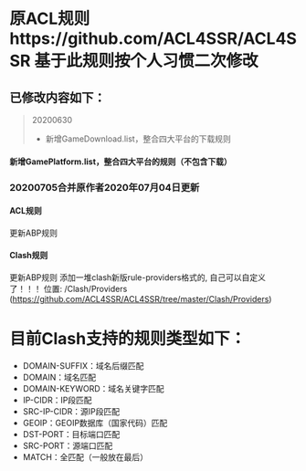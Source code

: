 # 原ACL规则https://github.com/ACL4SSR/ACL4SSR 基于此规则按个人习惯二次修改
## 已修改内容如下：
>20200630
>* 新增GameDownload.list，整合四大平台的下载规则
#### 新增GamePlatform.list，整合四大平台的规则（不包含下载）
### 20200705合并原作者2020年07月04日更新
#### ACL规则
  更新ABP规则
  
#### Clash规则
  更新ABP规则
  添加一堆clash新版rule-providers格式的, 自己可以自定义了！！！
  位置: /Clash/Providers (https://github.com/ACL4SSR/ACL4SSR/tree/master/Clash/Providers) 
#
# 目前Clash支持的规则类型如下：
* DOMAIN-SUFFIX：域名后缀匹配
* DOMAIN：域名匹配
* DOMAIN-KEYWORD：域名关键字匹配
* IP-CIDR：IP段匹配
* SRC-IP-CIDR：源IP段匹配
* GEOIP：GEOIP数据库（国家代码）匹配
* DST-PORT：目标端口匹配
* SRC-PORT：源端口匹配
* MATCH：全匹配（一般放在最后）
